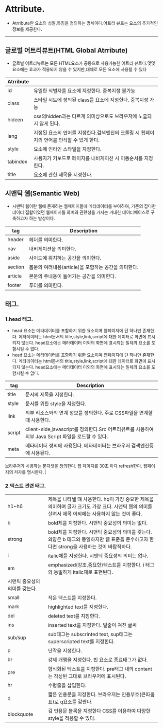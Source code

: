# Attribute.

- Atrribute란 요소의 성질,특징을 정의하는 명세이다.어트리 뷰트는 요소의 추가적인 정보를 제공한다.

---

## 글로벌 어트리뷰트(HTML Global Atrribute)

- 글로벌 어트리뷰트는 모든 HTML요소가 공통으로 사용가능한 어트리 뷰트다.몇몇 요소에는 효과가 적용되지 않을 수 있지만,대체로 모든 요소에 사용될 수 있다

| Atrribute |  |
| --- | --- |
| id | 유일한 식별자를 요소에 지정한다. 중복지정 불가능 |
| class | 스타일 시트에 정의된 class를 요소에 지정한다. 중복지정 가능 |
| hideen | css의hidden과는 다르게 의미상으로도 브라우저에 노출되지 않게 된다. |
| lang | 지정된 요소의 언어를 지정한다.검색엔진의 크롤링 시 웹페이지의 언어를 인식할 수 있게 한다. |
| style | 요소에 인라인 스타일을 지정한다. |
| tabindex | 사용자가 키보드로 페이지를 내비게이션 시 이동순서를 지정한다. |
| title | 요소에 관한 제목을 지정한다. |

## 시맨틱 웹(Semantic Web)

- 시맨틱 웹이란 웹에 존재하는 웹페이지들에 메타데이터를 부여하여, 기존의 잡다한 데이터 집합이었던 웹페이지를 의미와 관련성을 가지는 거대한 데이터베이스로 구축하고자 하는 발상이다.

| tag | Description |
| --- | --- |
| header | 헤더를 의미한다. |
| nav |  내비게이션을 의미한다. |
| aside | 사이드에 위치하는 공간을 의미한다. |
| section | 봄문의 여러내용(article)을 포함하는 공간을 의미한다. |
| article | 본문의 주내용이 들어가는 공간을 의미한다. |
| footer | 푸터를 의미한다. |

## 태그.

### 1.head 태그.

- head 요소는 메타데이터를 포함하기 위한 요소이며 웹페이지에 단 하나만 존재한다. 메타데이터는 html문서의 title,style,link,script에 대한 데이터로 화면에 표시되지 않는다. head요소에는 메타데이터 이외의 화면에 표시되는 일체의 요소를 포함시킬 수 없다.
- head 요소는 메타데이터를 포함하기 위한 요소이며 웹페이지에 단 하나만 존재한다. 메타데이터는 html문서의 title,style,link,script에 대한 데이터로 화면에 표시되지 않는다. head요소에는 메타데이터 이외의 화면에 표시되는 일체의 요소를 포함시킬 수 없다.

| tag | Description |
| --- | --- |
| title | 문서의 제목을 지정한다. |
| style | 문서를 위한 style을 지정한다. |
| link | 외부 리소스와의 연계 정보를 정의한다. 주로 CSS파일을 연계할 때 사용한다. |
| script | client-side,javascript를 정의한다.Src 어트리뷰트를 사용하여 외부 Java Script 파일을 로드할 수 있다. |
| meta | 메타데이터 정의에 사용된다. 메타데이터는 브라우저 검색엔진등에 사용된다.
<meta charset=”utf-8”>
브라우저가 사용하는 문자셋을 정의한다.
<meta http-equiv=”refresh” content=”30”>
웹 페이지를 30초 마다 refresh한다.
<meta name=”author” content=”leearon”>
웹페이지의 저자를 명시한다. |

### 2.텍스트 관련 태그.

|  |  |
| --- | --- |
| h1~h6 | 제목을 나타낼 떄 사용한다. hq이 가장 중요한 제목을 의미하며 글자 크기도 가장 크다. 시맨틱 웹의 의미를 살려서 제목 이외에는 사용하지 않는 것이 좋다. |
| b | bold체를 지정한다. 시맨틱 중요성의 의미는 없다. |
| strong | bold체를 지정한다. 시맨틱 중요성의 의미를 갖는다. 외양은 b 태그와 동일하지만 웹 표준을 준수하고자 한다면 strong을 사용하는 것이 바람직하다. |
| i | italic체를 지정한다. 시맨틱 중요성의 의미는 없다. |
| em | emphasized(강조,중요한)텍스트를 지정한다. i  태그와 동일하게 italic체로 표현된다.
시맨틱 중요성의 의미를 갖는다. |
| small | 작은 텍스트를 지정한다. |
| mark | highlighted text를 지정한다. |
| del | deleted text를 지정한다. |
| ins | inserted text를 지정한다. 밑줄이 쳐진 글씨 |
| sub/sup | sub태그는 subscrinted text, sup태그는 superscripted text를 지정한다. |
| p | 단락을 지정한다. |
| br | 강제 개행을 지정한다. 빈 요소로 종료태그가 없다. |
| pre | 형식화된 텍스트를 지정한다. pre태그 내의 content는 작성된 그대로 브라우저에 표시된다. |
| hr | 수평줄을 삽입한다. |
| q | 짧은 인용문을 지정한다. 브라우저는 인용부호(큰따옴표)로 q요소를 감싼다. |
| blockquote | 김 인용문 블록을 지정한다 CSS를 이용하여 다양한 style을 적용할 수 있다. |
